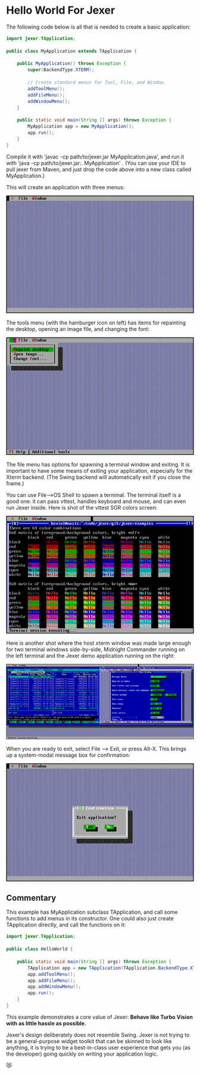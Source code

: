 Hello World For Jexer
=====================

The following code below is all that is needed to create a basic application:

```Java
import jexer.TApplication;

public class MyApplication extends TApplication {

    public MyApplication() throws Exception {
        super(BackendType.XTERM);

        // Create standard menus for Tool, File, and Window.
        addToolMenu();
        addFileMenu();
        addWindowMenu();
    }

    public static void main(String [] args) throws Exception {
        MyApplication app = new MyApplication();
        app.run();
    }
}
```

Compile it with 'javac -cp path/to/jexer.jar MyApplication.java', and run it with 'java -cp path/to/jexer.jar:. MyApplication' .  (You can use your IDE to pull jexer from Maven, and just drop the code above into a new class called MyApplication.)

This will create an application with three menus:

![hello_world_1](uploads/27d9bc85bed2467ef16fe791ed33639c/hello_world_1.png)

The tools menu (with the hamburger icon on left) has items for repainting the desktop, opening an image file, and changing the font:

![hello_world_2](uploads/7e9a3256a3d12e7fe2d2dfa6ff09a1c9/hello_world_2.png)

The file menu has options for spawning a terminal window and exiting.  It is important to have some means of exiting your application, especially for the Xterm backend.  (The Swing backend will automatically exit if you close the frame.)

You can use File-->OS Shell to spawn a terminal.  The terminal itself is a good one: it can pass vttest, handles keyboard and mouse, and can even run Jexer inside.  Here is shot of the vttest SGR colors screen:

![hello_world_5](uploads/18388519fab6fbbe6df8567c264fc57f/hello_world_5.png)

Here is another shot where the host xterm window was made large enough for two terminal windows side-by-side, Midnight Commander running on the left terminal and the Jexer demo application running on the right:

![hello_world_6](uploads/92364f5e4f95828cdc99dd0e722579f6/hello_world_6.png)

When you are ready to exit, select File --> Exit, or press Alt-X.  This brings up a system-modal message box for confirmation:

![hello_world_7](uploads/e26e201333c14a8f85016a618788141e/hello_world_7.png)

Commentary
----------

This example has MyApplication subclass TApplication, and call some functions to add menus in its constructor.  One could also just create TApplication directly, and call the functions on it:

```Java
import jexer.TApplication;

public class HelloWorld {

    public static void main(String [] args) throws Exception {
        TApplication app = new TApplication(TApplication.BackendType.XTERM);
        app.addToolMenu();
        app.addFileMenu();
        app.addWindowMenu();
        app.run();
    }
}
```

This example demonstrates a core value of Jexer:  **Behave like Turbo Vision with as little hassle as possible.**

Jexer's design deliberately does not resemble Swing.  Jexer is not trying to be a general-purpose widget toolkit that can be skinned to look like anything, it is trying to be a best-in-class user experience that gets you (as the developer) going quickly on writing your application logic.

😻
